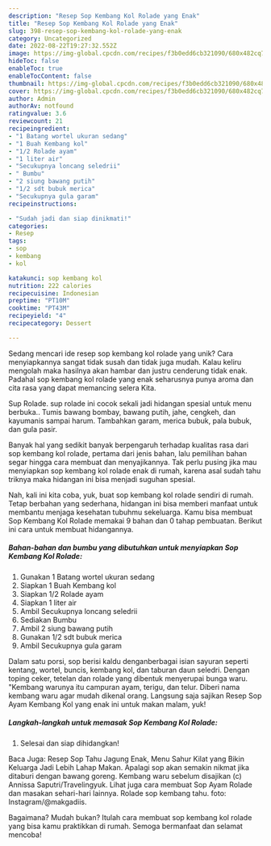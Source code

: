 ```yaml
---
description: "Resep Sop Kembang Kol Rolade yang Enak"
title: "Resep Sop Kembang Kol Rolade yang Enak"
slug: 398-resep-sop-kembang-kol-rolade-yang-enak
category: Uncategorized
date: 2022-08-22T19:27:32.552Z
image: https://img-global.cpcdn.com/recipes/f3b0edd6cb321090/680x482cq70/sop-kembang-kol-rolade-foto-resep-utama.jpg
hideToc: false
enableToc: true
enableTocContent: false
thumbnail: https://img-global.cpcdn.com/recipes/f3b0edd6cb321090/680x482cq70/sop-kembang-kol-rolade-foto-resep-utama.jpg
cover: https://img-global.cpcdn.com/recipes/f3b0edd6cb321090/680x482cq70/sop-kembang-kol-rolade-foto-resep-utama.jpg
author: Admin
authorAv: notfound
ratingvalue: 3.6
reviewcount: 21
recipeingredient:
- "1 Batang wortel ukuran sedang"
- "1 Buah Kembang kol"
- "1/2 Rolade ayam"
- "1 liter air"
- "Secukupnya loncang seledrii"
- " Bumbu"
- "2 siung bawang putih"
- "1/2 sdt bubuk merica"
- "Secukupnya gula garam"
recipeinstructions:

- "Sudah jadi dan siap dinikmati!"
categories:
- Resep
tags:
- sop
- kembang
- kol

katakunci: sop kembang kol 
nutrition: 222 calories
recipecuisine: Indonesian
preptime: "PT10M"
cooktime: "PT43M"
recipeyield: "4"
recipecategory: Dessert

---
```





Sedang mencari ide resep sop kembang kol rolade yang unik? Cara menyiapkannya sangat tidak susah dan tidak juga mudah. Kalau keliru mengolah maka hasilnya akan hambar dan justru cenderung tidak enak. Padahal sop kembang kol rolade yang enak seharusnya punya aroma dan cita rasa yang dapat memancing selera Kita.





Sup Rolade. sup rolade ini cocok sekali jadi hidangan spesial untuk menu berbuka.. Tumis bawang bombay, bawang putih, jahe, cengkeh, dan kayumanis sampai harum. Tambahkan garam, merica bubuk, pala bubuk, dan gula pasir.

Banyak hal yang sedikit banyak berpengaruh terhadap kualitas rasa dari sop kembang kol rolade, pertama dari jenis bahan, lalu pemilihan bahan segar hingga cara membuat dan menyajikannya. Tak perlu pusing jika mau menyiapkan sop kembang kol rolade enak di rumah, karena asal sudah tahu triknya maka hidangan ini bisa menjadi suguhan spesial.






Nah, kali ini kita coba, yuk, buat sop kembang kol rolade sendiri di rumah. Tetap berbahan yang sederhana, hidangan ini bisa memberi manfaat untuk membantu menjaga kesehatan tubuhmu sekeluarga. Kamu bisa membuat Sop Kembang Kol Rolade memakai 9 bahan dan 0 tahap pembuatan. Berikut ini cara untuk membuat hidangannya.

<!--inarticleads1-->

##### Bahan-bahan dan bumbu yang dibutuhkan untuk menyiapkan Sop Kembang Kol Rolade:

1. Gunakan 1 Batang wortel ukuran sedang
1. Siapkan 1 Buah Kembang kol
1. Siapkan 1/2 Rolade ayam
1. Siapkan 1 liter air
1. Ambil Secukupnya loncang seledrii
1. Sediakan  Bumbu
1. Ambil 2 siung bawang putih
1. Gunakan 1/2 sdt bubuk merica
1. Ambil Secukupnya gula garam


Dalam satu porsi, sop berisi kaldu denganberbagai isian sayuran seperti kentang, wortel, buncis, kembang kol, dan taburan daun seledri. Dengan toping ceker, tetelan dan rolade yang dibentuk menyerupai bunga waru. &#34;Kembang warunya itu campuran ayam, terigu, dan telur. Diberi nama kembang waru agar mudah dikenal orang. Langsung saja sajikan Resep Sop Ayam Kembang Kol yang enak ini untuk makan malam, yuk! 

<!--inarticleads2-->

##### Langkah-langkah untuk memasak Sop Kembang Kol Rolade:


1. Selesai dan siap dihidangkan!

Baca Juga: Resep Sop Tahu Jagung Enak, Menu Sahur Kilat yang Bikin Keluarga Jadi Lebih Lahap Makan. Apalagi sop akan semakin nikmat jika ditaburi dengan bawang goreng. Kembang waru sebelum disajikan (c) Annissa Saputri/Travelingyuk. Lihat juga cara membuat Sop Ayam Rolade dan masakan sehari-hari lainnya. Rolade sop kembang tahu. foto: Instagram/@makgadiis. 

Bagaimana? Mudah bukan? Itulah cara membuat sop kembang kol rolade yang bisa kamu praktikkan di rumah. Semoga bermanfaat dan selamat mencoba!
